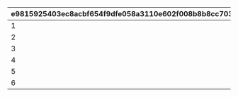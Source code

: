 |e9815925403ec8acbf654f9dfe058a3110e602f008b8b8cc703da298c16e9165|f6dac7e82e162074cf111427e02189a931fae7a8d0f645f68c8fd60fe68d0f2a|71969c9b655671e0c51868ae1d1833a2ab33755f22663e48a584788c5f58b709|
| --- | --- | --- |
|1|1|1|
|2|2|2|
|3|3|3|
|4|4|10|
|5|11|15|
|6|16|-1|